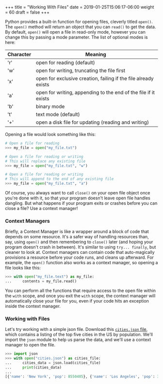+++
title = "Working With Files"
date = 2019-01-25T15:06:17-06:00
weight = 60
draft = false
+++

Python provides a built-in function for opening files, cleverly titled `open()`. The `open()` method will return an object that you can `read()` to get the data. By default, `open()` will open a file in read-only mode, however you can change this by passing a mode parameter. The list of optional modes is here:

|Character|Meaning|
|---|---|
|'r'|open for reading (default)|
|'w'|open for writing, truncating the file first|
|'x'|open for exclusive creation, failing if the file already exists|
|'a'|open for writing, appending to the end of the file if it exists|
|'b'|binary mode|
|'t'|text mode (default)|
|'+'|open a disk file for updating (reading and writing)|

Opening a file would look something like this:

```python
# Open a file for reading
>>> my_file = open("my_file.txt")

# Open a file for reading or writing
# This will replace any existing file
>>> my_file = open("my_file.txt", "w")

# Open a file for reading or writing
# This will append to the end of any existing file
>>> my_file = open("my_file.txt", "a")
```

Of course, you always want to call `close()` on your open file object once you're done with it, so that your program doesn't leave open file handles dangling. But what happens if your program exits or crashes before you can close a file? Use a context manager!


### Context Managers

Briefly, a Context Manager is like a wrapper around a block of code that depends on some resource. It's a safer way of handling resources than, say, using `open()` and then remembering to `close()` later (and hoping your program doesn't crash in between). It's similar to using `try... finally`, but cleaner to look at. Context managers can contain code that auto-magically provisions a resource before your code runs, and cleans up afterward. For example, the `open()` function also works as a context manager, so opening a file looks like this:

```python
>>> with open("my_file.text") as my_file:
...     contents = my_file.read()
```

You can perform all the functions that require access to the open file within the `with` scope, and once you exit the `with` scope, the context manager will automatically close your file for you, even if your code hits an exception inside the context manager.


### Working with Files

Let's try working with a simple json file. Download this [`cities.json` file](/code/cities.json), which contains a listing of the top five cities in the US by population. We'll import the `json` module to help us parse the data, and we'll use a context manager to open the file.

```python
>>> import json
>>> with open("cities.json") as cities_file:
...     cities_data = json.load(cities_file)
...     print(cities_data)
...
[{'name': 'New York', 'pop': 8550405}, {'name': 'Los Angeles', 'pop': 3971883}, {'name': 'Chicago', 'pop': 2720546}, {'name': 'Houston', 'pop': 2296224}, {'name': 'Philadelphia', 'pop': 1567442}]
```